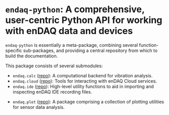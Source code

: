 # `endaq-python`: A comprehensive, user-centric Python API for working with enDAQ data and devices

`endaq-python` is essentially a meta-package, combining several function-specific sub-packages, and providing a central repository from which to build the documentation.

This package consists of several submodules:
* `endaq.calc` ([repo](https://github.com/MideTechnology/endaq-python-calc)): A computational backend for vibration analysis.
* `endaq.cloud` ([repo](https://github.com/MideTechnology/endaq-python-cloud)): Tools for interacting with enDAQ Cloud services.
* `endaq.ide` ([repo](https://github.com/MideTechnology/endaq-python-ide)): High-level utility functions to aid in importing and inspecting enDAQ IDE recording files.
<!-- * `endaq.io` ([repo](https://github.com/MideTechnology/endaq-python-io)) -->
* `endaq.plot` ([repo](https://github.com/MideTechnology/endaq-python-plot)):  A package comprising a collection of plotting utilities for sensor data analysis.
